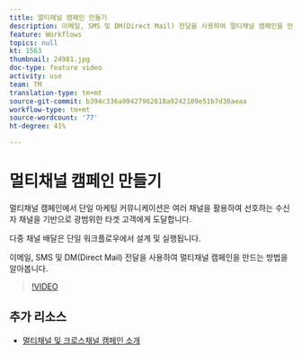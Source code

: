 ```yaml
---
title: 멀티채널 캠페인 만들기
description: 이메일, SMS 및 DM(Direct Mail) 전달을 사용하여 멀티채널 캠페인을 만드는 방법을 알아봅니다.
feature: Workflows
topics: null
kt: 1563
thumbnail: 24981.jpg
doc-type: feature video
activity: use
team: TM
translation-type: tm+mt
source-git-commit: b394c336a99427962618a9242109e51b7d30aeaa
workflow-type: tm+mt
source-wordcount: '77'
ht-degree: 41%

---
```



# 멀티채널 캠페인 만들기

멀티채널 캠페인에서 단일 마케팅 커뮤니케이션은 여러 채널을 활용하여 선호하는 수신자 채널을 기반으로 광범위한 타겟 고객에게 도달합니다.

다중 채널 배달은 단일 워크플로우에서 설계 및 실행됩니다.

이메일, SMS 및 DM(Direct Mail) 전달을 사용하여 멀티채널 캠페인을 만드는 방법을 알아봅니다.

>[!VIDEO](https://video.tv.adobe.com/v/24981?quality=12)

## 추가 리소스

* [멀티채널 및 크로스채널 캠페인 소개](/help/orchestrating-campaigns/introduction-to-cross-and-multi-channel-campaigns.md)

